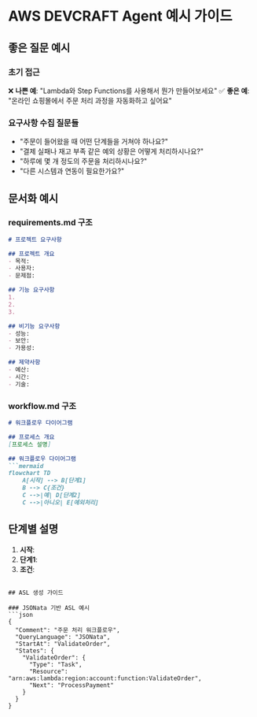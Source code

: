 # AWS DEVCRAFT Agent 예시 가이드

## 좋은 질문 예시

### 초기 접근

❌ **나쁜 예**: "Lambda와 Step Functions를 사용해서 뭔가 만들어보세요"
✅ **좋은 예**: "온라인 쇼핑몰에서 주문 처리 과정을 자동화하고 싶어요"

### 요구사항 수집 질문들

- "주문이 들어왔을 때 어떤 단계들을 거쳐야 하나요?"
- "결제 실패나 재고 부족 같은 예외 상황은 어떻게 처리하시나요?"
- "하루에 몇 개 정도의 주문을 처리하시나요?"
- "다른 시스템과 연동이 필요한가요?"

## 문서화 예시

### requirements.md 구조

```markdown
# 프로젝트 요구사항

## 프로젝트 개요
- 목적: 
- 사용자: 
- 문제점: 

## 기능 요구사항
1. 
2. 
3. 

## 비기능 요구사항
- 성능: 
- 보안: 
- 가용성: 

## 제약사항
- 예산: 
- 시간: 
- 기술: 
```

### workflow.md 구조

```markdown
# 워크플로우 다이어그램

## 프로세스 개요
[프로세스 설명]

## 워크플로우 다이어그램
```mermaid
flowchart TD
    A[시작] --> B[단계1]
    B --> C{조건}
    C -->|예| D[단계2]
    C -->|아니오| E[예외처리]
```

## 단계별 설명

1. **시작**:
2. **단계1**:
3. **조건**:

```

## ASL 생성 가이드

### JSONata 기반 ASL 예시
```json
{
  "Comment": "주문 처리 워크플로우",
  "QueryLanguage": "JSONata",
  "StartAt": "ValidateOrder",
  "States": {
    "ValidateOrder": {
      "Type": "Task",
      "Resource": "arn:aws:lambda:region:account:function:ValidateOrder",
      "Next": "ProcessPayment"
    }
  }
}
```
